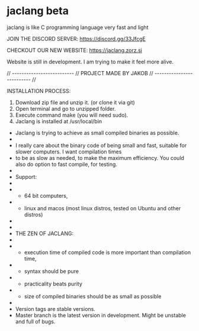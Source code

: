 # jaclang beta
jaclang is like C programming language very fast and light

JOIN THE DISCORD SERVER: https://discord.gg/33JfcgE

CHECKOUT OUR NEW WEBSITE: https://jaclang.zorz.si

Website is still in development. I am trying to make it feel more alive.

// -------------------------- //
 PROJECT MADE BY JAKOB
// -------------------------- //


INSTALLATION PROCESS:
1. Download zip file and unzip it. (or clone it via git) 
2. Open terminal and go to unzipped folder.
3. Execute command make (you will need sudo).
4. Jaclang is installed at /usr/local/bin



 * Jaclang is trying to achieve as small compiled binaries as possible.
 * 
 * I really care about the binary code of being small and fast, suitable for slower computers. I want compilation times 
 * to be as slow as needed, to make the maximum efficiency. You could also do option to fast compile, for testing.
 * 
 * Support:
 * 
 * - 64 bit computers,
 * - linux and macos (most linux distros, tested on Ubuntu and other distros)
 * 
 * 
 *  THE ZEN OF JACLANG:
 * 
 * - execution time of compiled code is more important than compilation time,
 * - syntax should be pure
 * - practicality beats purity
 * - size of compiled binaries should be as small as possible
 *
 * Version tags are stable versions. 
 * Master branch is the latest version in development. Might be unstable and full of bugs.
